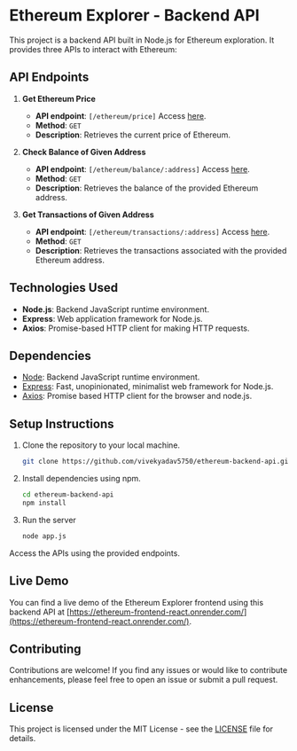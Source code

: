 # Ethereum Explorer - Backend API

This project is a backend API built in Node.js for Ethereum exploration. It provides three APIs to interact with Ethereum:

## API Endpoints

1. **Get Ethereum Price**
   - **API endpoint**: `[/ethereum/price]` Access [here](https://ethereum-backend-api.onrender.com/api/ethereum/price).
   - **Method**: `GET`
   - **Description**: Retrieves the current price of Ethereum.

2. **Check Balance of Given Address**
   - **API endpoint**: `[/ethereum/balance/:address]` Access [here](https://ethereum-backend-api.onrender.com/api/ethereum/balance/0x1234567890123456789012345678901234567890).
   - **Method**: `GET`
   - **Description**: Retrieves the balance of the provided Ethereum address.

3. **Get Transactions of Given Address**
   - **API endpoint**: `[/ethereum/transactions/:address]` Access [here](https://ethereum-backend-api.onrender.com/api/ethereum/transactions/0x1234567890123456789012345678901234567890).
   - **Method**: `GET`
   - **Description**: Retrieves the transactions associated with the provided Ethereum address.

## Technologies Used
- **Node.js**: Backend JavaScript runtime environment.
- **Express**: Web application framework for Node.js.
- **Axios**: Promise-based HTTP client for making HTTP requests.

## Dependencies

- [Node](https://nodejs.org/docs/latest/api/): Backend JavaScript runtime environment.
- [Express](https://expressjs.com/): Fast, unopinionated, minimalist web framework for Node.js.
- [Axios](https://axios-http.com/): Promise based HTTP client for the browser and node.js.


## Setup Instructions
1. Clone the repository to your local machine.
   ```bash
   git clone https://github.com/vivekyadav5750/ethereum-backend-api.git

2. Install dependencies using npm.
    ```bash
    cd ethereum-backend-api
    npm install
    ```
3. Run the server
    ```bash
    node app.js
    ```
Access the APIs using the provided endpoints.

## Live Demo

You can find a live demo of the Ethereum Explorer frontend using this backend API at [https://ethereum-frontend-react.onrender.com/](https://ethereum-frontend-react.onrender.com/).

## Contributing

Contributions are welcome! If you find any issues or would like to contribute enhancements, please feel free to open an issue or submit a pull request.

## License

This project is licensed under the MIT License - see the [LICENSE](LICENSE) file for details.


